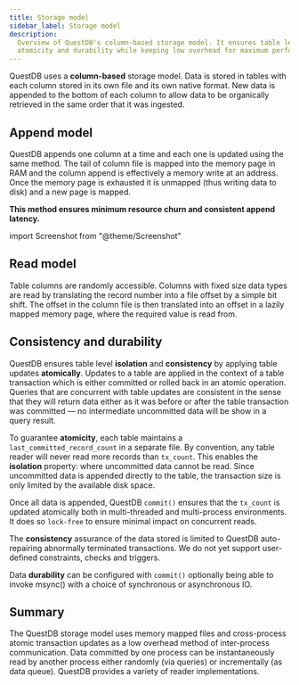 ```yaml
---
title: Storage model
sidebar_label: Storage model
description:
  Overview of QuestDB's column-based storage model. It ensures table level 
  atomicity and durability while keeping low overhead for maximum performance.
---
```


QuestDB uses a **column-based** storage model. Data is stored in tables with
each column stored in its own file and its own native format. New data is
appended to the bottom of each column to allow data to be organically retrieved
in the same order that it was ingested.

## Append model

QuestDB appends one column at a time and each one is updated using the same
method. The tail of column file is mapped into the memory page in RAM and the
column append is effectively a memory write at an address. Once the memory page
is exhausted it is unmapped (thus writing data to disk) and a new page is
mapped.

**This method ensures minimum resource churn and consistent append latency.**

import Screenshot from "@theme/Screenshot"

<Screenshot
  alt="Architecture of the file storing a column"
  height={435}
  src="/img/docs/concepts/columnRead.svg"
  width={745}
/>

## Read model

Table columns are randomly accessible. Columns with fixed size data types are
read by translating the record number into a file offset by a simple bit shift.
The offset in the column file is then translated into an offset in a lazily
mapped memory page, where the required value is read from.

<Screenshot
  alt="Diagram showing how the data from a column file is mapped to the memory"
  height={447}
  src="/img/docs/concepts/columnUpdate.svg"
  width={745}
/>

## Consistency and durability

QuestDB ensures table level **isolation** and **consistency** by applying table updates 
**atomically**. Updates to a table are applied in the context of a table transaction
which is either committed or rolled back in an atomic operation. Queries that are concurrent
with table updates are consistent in the sense that they will return data either as it
was before or after the table transaction was committed — no intermediate uncommitted data
will be show in a query result. 

To guarantee **atomicity**, each table maintains a `last_committed_record_count`
in a separate file. By convention, any table reader will never read more records
than `tx_count`. This enables the **isolation** property: where uncommitted data
cannot be read. Since uncommitted data is appended directly to the table, the
transaction size is only limited by the available disk space.

Once all data is appended, QuestDB `commit()` ensures that the `tx_count` is
updated atomically both in multi-threaded and multi-process environments. It
does so `lock-free` to ensure minimal impact on concurrent reads.

The **consistency** assurance of the data stored is limited to QuestDB
auto-repairing abnormally terminated transactions. We do not yet support
user-defined constraints, checks and triggers.

Data **durability** can be configured with `commit()` optionally being able to
invoke msync() with a choice of synchronous or asynchronous IO.

<Screenshot
  alt="Diagram of a commit across several column files"
  height={426}
  src="/img/docs/concepts/commitModel.svg"
  width={745}
/>

## Summary

The QuestDB storage model uses memory mapped files and cross-process atomic
transaction updates as a low overhead method of inter-process communication.
Data committed by one process can be instantaneously read by another process
either randomly (via queries) or incrementally (as data queue). QuestDB provides
a variety of reader implementations.

<Screenshot
  alt="Architecture of the storage model with column files, readers/writers and the mapped memory"
  height={596}
  src="/img/docs/concepts/storageSummarized.svg"
  width={745}
/>

<span />
